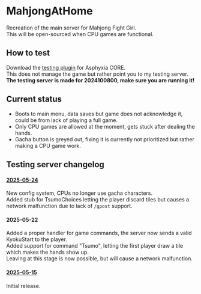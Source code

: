 # MahjongAtHome
Recreation of the main server for Mahjong Fight Girl.<br>
This will be open-sourced when CPU games are functional.

## How to test
Download the [testing plugin](https://github.com/EmK530/MahjongAtHome/releases/tag/asphyxia-only) for Asphyxia CORE.<br>
This does not manage the game but rather point you to my testing server.<br>
<b>The testing server is made for 2024100800, make sure you are running it!</b>

## Current status
- Boots to main menu, data saves but game does not acknowledge it, could be from lack of playing a full game.<br>
- Only CPU games are allowed at the moment, gets stuck after dealing the hands.<br>
- Gacha button is greyed out, fixing it is currently not prioritized but rather making a CPU game work.

## Testing server changelog

#### [2025-05-24](https://youtu.be/FsT5J7rpLgU)
New config system, CPUs no longer use gacha characters.<br>
Added stub for TsumoChoices letting the player discard tiles but causes a network malfunction due to lack of `/gpost` support.

#### 2025-05-22
Added a proper handler for game commands, the server now sends a valid KyokuStart to the player.<br>
Added support for command "Tsumo", letting the first player draw a tile which makes the hands show up.<br>
Leaving at this stage is now possible, but will cause a network malfunction.

#### [2025-05-15](https://youtu.be/oWbFGxj97IM)
Initial release.
